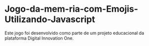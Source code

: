 # Jogo-da-mem-ria-com-Emojis-Utilizando-Javascript
Este jogo foi desenvolvido como parte de um projeto educacional da plataforma Digital Innovation One.
